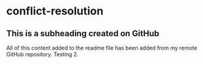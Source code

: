 # conflict-resolution

## This is a subheading created on GitHub

All of this content added to the readme file has been added from my remote GitHub repository. Testing 2.
